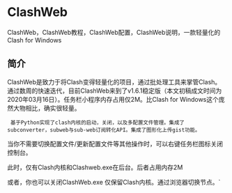 # ClashWeb
ClashWeb，ClashWeb教程，ClashWeb配置，ClashWeb说明，一款轻量化的Clash for Windows



简介
---

ClashWeb是致力于将Clash变得轻量化的项目，通过批处理工具来掌管Clash。通过数周的快速迭代，目前ClashWeb来到了v1.6.1稳定版（本文初稿成文时间为2020年03月16日）。任务栏小程序内存占用仅2M。比Clash for Windows这个庞然大物相比，确实很轻量。  


` 基于Python实现了clash内核的启动，关闭，以及多配置文件管理。集成了subconverter，subweb与sub-web订阅转化API。集成了图形化上传gist功能。`

当你不需要切换配置文件/更新配置文件等其他操作时，可以右键任务栏图标关闭控制台。

此时，仅有Clash内核和Clashweb.exe在后台。后者占用内存2M

或者，你也可以关闭ClashWeb.exe 仅保留Clash内核。通过浏览器切换节点。`
